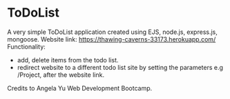 # ToDoList
A very simple ToDoList application created using EJS, node.js, express.js, mongoose.
Website link: https://thawing-caverns-33173.herokuapp.com/
<br/>
Functionality: 
* add, delete items from the todo list.
* redirect website to a different todo list site by setting the parameters e.g /Project, after the website link.

Credits to Angela Yu Web Development Bootcamp.

